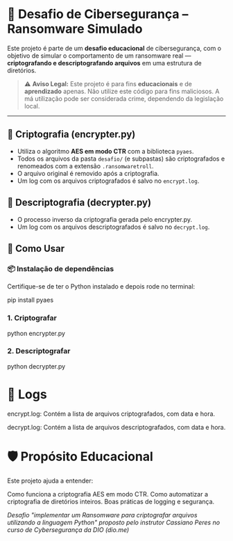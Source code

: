 # 🔐 Desafio de Cibersegurança – Ransomware Simulado

Este projeto é parte de um **desafio educacional** de cibersegurança, com o objetivo de simular o comportamento de um ransomware real — **criptografando e descriptografando arquivos** em uma estrutura de diretórios.

> ⚠️ **Aviso Legal:** Este projeto é para fins **educacionais** e de **aprendizado** apenas. Não utilize este código para fins maliciosos. A má utilização pode ser considerada crime, dependendo da legislação local. 

---

## 🔐 Criptografia (encrypter.py)

- Utiliza o algoritmo **AES em modo CTR** com a biblioteca `pyaes`.
- Todos os arquivos da pasta `desafio/` (e subpastas) são criptografados e renomeados com a extensão `.ransomwaretroll`.
- O arquivo original é removido após a criptografia.
- Um log com os arquivos criptografados é salvo no `encrypt.log`.

## 🔐 Descriptografia (decrypter.py)
- O processo inverso da criptografia gerada pelo encrypter.py.
- Um log com os arquivos descriptografados é salvo no `decrypt.log`.


## 🚀 Como Usar

### 📦 Instalação de dependências
Certifique-se de ter o Python instalado e depois rode no terminal:

pip install pyaes

### 1. Criptografar
python encrypter.py

### 2. Descriptografar
python decrypter.py

# 🧾 Logs
encrypt.log: Contém a lista de arquivos criptografados, com data e hora.

decrypt.log: Contém a lista de arquivos descriptografados, com data e hora.

# 🛡️ Propósito Educacional
Este projeto ajuda a entender:

Como funciona a criptografia AES em modo CTR.
Como automatizar a criptografia de diretórios inteiros.
Boas práticas de logging e segurança.

*Desafio "implementar um Ransomware para criptografar arquivos utilizando a linguagem Python" proposto pelo instrutor Cassiano Peres no curso de Cybersegurança da DIO (dio.me)*

